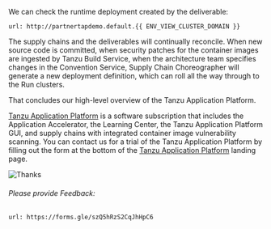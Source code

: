 We can check the runtime deployment created by the deliverable:

```dashboard:open-url
url: http://partnertapdemo.default.{{ ENV_VIEW_CLUSTER_DOMAIN }}
```

The supply chains and the deliverables will continually reconcile. When new source code is committed, when security patches for the container images are ingested by Tanzu Build Service, when the architecture team specifies changes in the Convention Service, Supply Chain Choreographer will generate a new deployment definition, which can roll all the way through to the Run clusters.

That concludes our high-level overview of the Tanzu Application Platform.

[Tanzu Application Platform](https://tanzu.vmware.com/application-platform) is a software subscription that includes the Application Accelerator, the Learning Center, the Tanzu Application Platform GUI, and  supply chains with integrated container image vulnerability scanning.  You can contact us for a trial of the Tanzu Application Platform by filling out the form at the bottom of the [Tanzu Application Platform](https://tanzu.vmware.com/application-platform) landing page.


![Thanks](exercises/images/thanks-1.png)


###### Please provide Feedback: 

```dashboard:open-url
url: https://forms.gle/szQ5hRzS2CqJhHpC6
```
